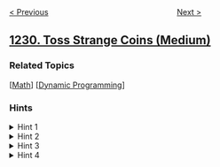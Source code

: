 <!--|This file generated by command(leetcode description); DO NOT EDIT.    |-->
<!--+----------------------------------------------------------------------+-->
<!--|@author    openset <openset.wang@gmail.com>                           |-->
<!--|@link      https://github.com/openset                                 |-->
<!--|@home      https://github.com/tonymontaro/leetcode-hints                        |-->
<!--+----------------------------------------------------------------------+-->

[< Previous](https://github.com/tonymontaro/leetcode-hints/tree/master/problems/meeting-scheduler "Meeting Scheduler")
　　　　　　　　　　　　　　　　
[Next >](https://github.com/tonymontaro/leetcode-hints/tree/master/problems/divide-chocolate "Divide Chocolate")

## [1230. Toss Strange Coins (Medium)](https://leetcode.com/problems/toss-strange-coins "抛掷硬币")



### Related Topics
  [[Math](https://github.com/tonymontaro/leetcode-hints/tree/master/tag/math/README.md)]
  [[Dynamic Programming](https://github.com/tonymontaro/leetcode-hints/tree/master/tag/dynamic-programming/README.md)]

### Hints
<details>
<summary>Hint 1</summary>
What about solving the problem with DP?
</details>

<details>
<summary>Hint 2</summary>
Use DP with two states dp[pos][cnt], where pos represents the pos-th coin and cnt is the number of heads seen so far.
</details>

<details>
<summary>Hint 3</summary>
You can do the transitions with a little bit math.
</details>

<details>
<summary>Hint 4</summary>
For the base case, when pos == n return (cnt == target) to filter out the invalid scenarios.
</details>
